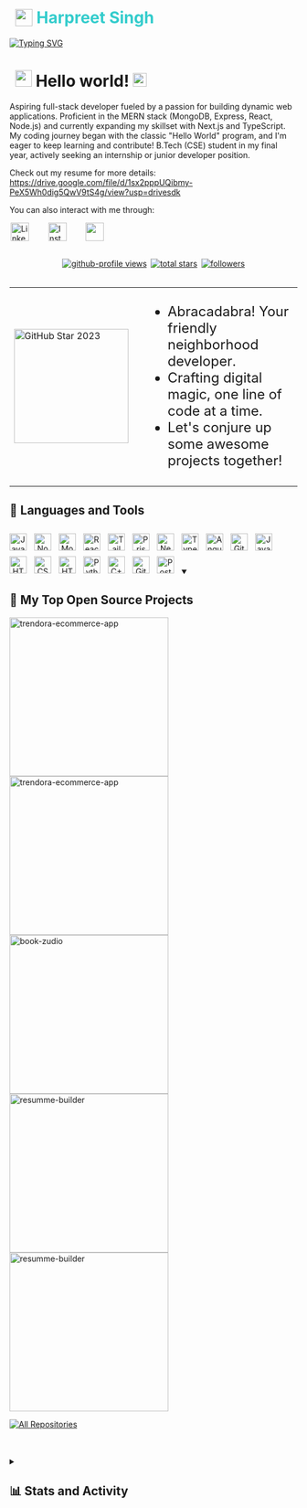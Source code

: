 

# <a href="https://github.com/HarpreetSingh792" style="padding-left:10px;color:#33CCCC;display:flex;align-items:center;gap:7px;text-decoration:none"><img src="https://i.imgur.com/cyLX0HE.png" width="30" /> Harpreet Singh</a>


<a href="https://git.io/typing-svg"><img src="https://readme-typing-svg.demolab.com?font=Fira%20Code&weight=700&size=30&pause=1000&color=FF0050&width=435&lines=MERN+STACK+DEVELOPER;ENTHUSIAST+ENIGNEER" alt="Typing SVG" /></a>


# <img style="padding-left:10px" src="https://i.imgur.com/WOp54wA.gif" width="29px" /> Hello world!&nbsp;<img src="https://i.imgur.com/A1m0FzX.gif" width="24px">

<p style="padding-left:10px">

Aspiring full-stack developer fueled by a passion for building dynamic web applications. Proficient in the MERN stack (MongoDB, Express, React, Node.js) and currently expanding my skillset with Next.js and TypeScript. My coding journey began with the classic "Hello World" program, and I'm eager to keep learning and contribute! B.Tech (CSE) student in my final year, actively seeking an internship or junior developer position.

Check out my resume for more details: https://drive.google.com/file/d/1sx2pppUQibmy-PeX5Wh0dig5QwV9tS4g/view?usp=drivesdk
</p>

You can also interact with me through:
<!-- Social icons section -->
 <p style="padding-left:2px;display:flex;flex-wrap:wrap;justify-content:start;align-items:center;gap:7px">
  <a href="https://www.linkedin.com/in/harpreet-singh-a3501a244/"><img width="32px" alt="LinkedIn" title="LinkedIn" src="https://i.imgur.com/vbwt1V4.png"/></a>
  &#8287;&#8287;&#8287;&#8287;&#8287;
  <a href="https://www.instagram.com/harpreetsingh71519/"><img width="32px" alt="Instagram" title="Instagram" src="https://i.imgur.com/1UUjata.png"/></a>
  &#8287;&#8287;&#8287;&#8287;&#8287;
  <a href="https://leetcode.com/u/HarpreetSingh792/" alt="LeetCode" title="LeetCode"><img width="32px" src="https://i.imgur.com/d7iGnfU.png"/></a>
  &#8287;&#8287;&#8287;&#8287;&#8287;

 </p>
 
 
<br/>
<div align="center">
<!-- Social badges section -->

<p align="center" style="margin:auto;width:fit-content;display:flex;flex-wrap:wrap; justify-content:start;align-items:center;gap:7px">
 
  <a href="https://komarev.com/ghpvc/?username=HarpreetSingh792&style=for-the-badge&color=FF0050">
    <img alt="github-profile views" title="YouTube views" src="https://komarev.com/ghpvc/?username=HarpreetSingh792&style=for-the-badge&color=FF0050"/></a> 
  <a href="https://github.com/HarpreetSingh792?tab=repositories&sort=stargazers">
    <img alt="total stars" title="Total stars on GitHub" src="https://custom-icon-badges.demolab.com/github/stars/HarpreetSingh792?color=CCCC00&labelColor=CBBF00&style=for-the-badge&logo=star&label=Stars&logoColor=white"/></a>
  <a href="https://github.com/HarpreetSingh792?tab=followers">
    <img alt="followers" title="Follow me on Github" src="https://custom-icon-badges.demolab.com/github/followers/HarpreetSingh792?color=236ad3&labelColor=1155ba&style=for-the-badge&logo=person-add&label=Follow&logoColor=white"/></a>

</p>

<br/>

<!-- GitHub Star link -->
<div align="left">
<table >
  <tr>
    <td>
      <a href="https://stars.github.com/profiles/harpreetsingh792/">
        <img width="200" src="https://imgur.com/A8MeoT7.png" alt="GitHub Star 2023" />
      </a>
    </td>
    <td style="font-size: 1.5rem; text-align: start; padding-left: 20px;">
      <ul>
        <li>Abracadabra! Your friendly neighborhood developer.</li>
        <li>Crafting digital magic, one line of code at a time.</li>
        <li>Let's conjure up some awesome projects together!</li>
      </ul>
    </td>
  </tr>
</table>
</div>


  

<h2 align="left">🧰 Languages and Tools</h2>
<img align="left" alt="JavaScript" width="30px" style="padding-right:10px;padding-top:10px;" src="https://cdn.jsdelivr.net/gh/devicons/devicon/icons/javascript/javascript-plain.svg" />
<img align="left" alt="NodeJS" width="30px" style="padding-right:10px;padding-top:10px;" src="https://cdn.jsdelivr.net/gh/devicons/devicon@latest/icons/nodejs/nodejs-plain-wordmark.svg" />        
<img align="left" alt="MongoDB" width="30px" style="padding-right:10px;padding-top:10px;" src="https://cdn.jsdelivr.net/gh/devicons/devicon@latest/icons/mongodb/mongodb-plain-wordmark.svg" />
<img align="left" alt="React" width="30px" style="padding-right:10px;padding-top:10px;" src="https://cdn.jsdelivr.net/gh/devicons/devicon/icons/react/react-original.svg" />
<img align="left" alt="TailwindCSS" width="30px" style="padding-right:10px;padding-top:10px;" src="https://cdn.jsdelivr.net/gh/devicons/devicon@latest/icons/tailwindcss/tailwindcss-original.svg" />
<img align="left" alt="Prisma" width="30px" style="padding-right:10px;padding-top:10px;"  src="https://cdn.jsdelivr.net/gh/devicons/devicon@latest/icons/prisma/prisma-original.svg" />
<img align="left" alt="NextJS" width="30px" style="padding-right:10px;padding-top:10px;" src="https://cdn.jsdelivr.net/gh/devicons/devicon@latest/icons/nextjs/nextjs-original.svg" />
<img align="left" alt="TypeScript" width="30px" style="padding-right:10px;padding-top:10px;" src="https://cdn.jsdelivr.net/gh/devicons/devicon/icons/typescript/typescript-plain.svg" />
<img align="left" alt="Angular" width="30px" style="padding-right:10px;padding-top:10px;" src="https://cdn.jsdelivr.net/gh/devicons/devicon/icons/angularjs/angularjs-plain.svg" />
<img align="left" alt="Git" width="30px" style="padding-right:10px;padding-top:10px;padding-top:10px;padding-top:10px;" src="https://cdn.jsdelivr.net/gh/devicons/devicon/icons/git/git-original.svg" />
<img align="left" alt="Java" width="30px" style="padding-right:10px;padding-top:10px;" src="https://cdn.jsdelivr.net/gh/devicons/devicon/icons/java/java-original.svg"/>
<img align="left" alt="HTML" width="30px" style="padding-right:10px;padding-top:10px;padding-top:10px;" src="https://cdn.jsdelivr.net/gh/devicons/devicon/icons/html5/html5-plain.svg" />
<img align="left" alt="CSS" width="30px" style="padding-right:10px;padding-top:10px;" src="https://cdn.jsdelivr.net/gh/devicons/devicon/icons/css3/css3-plain.svg" />
<img align="left" alt="HTML" width="30px" style="padding-right:10px;padding-top:10px;" src="https://cdn.jsdelivr.net/gh/devicons/devicon@latest/icons/sass/sass-original.svg" />
<img align="left" alt="Python" width="30px" style="padding-right:10px;padding-top:10px;" src="https://cdn.jsdelivr.net/gh/devicons/devicon/icons/python/python-plain.svg" />
<img align="left" alt="C++" width="30px" style="padding-right:10px;padding-top:10px;" src="https://cdn.jsdelivr.net/gh/devicons/devicon@latest/icons/cplusplus/cplusplus-original.svg"/>
<img align="left" alt="GitHub" width="30px" style="padding-right:10px;padding-top:10px;" src="https://cdn.jsdelivr.net/gh/devicons/devicon/icons/github/github-original.svg" />
<img  align="left" alt="Postman" width="30px" style="padding-right:10px;padding-top:10px;" src="https://cdn.jsdelivr.net/gh/devicons/devicon@latest/icons/postman/postman-original.svg" />
          
<br/>
<br/>
<br/>
<br/>


<details open align="left"> 
  <summary align="left"><h2 align="left">📘 My Top Open Source Projects</h2></summary>

  <div>
    <a href="https://github.com/HarpreetSingh792/Trendora-BackEnd"><img width="278" src="https://denvercoder1-github-readme-stats.vercel.app/api/pin/?username=HarpreetSingh792&repo=Trendora-BackEnd&theme=react&bg_color=1F222E&title_color=F85D7F&hide_border=true&icon_color=F8D866&show_icons=false%22" alt="trendora-ecommerce-app"></a>
 <a href="https://github.com/HarpreetSingh792/Trendora-FrontEnd"><img width="278" src="https://denvercoder1-github-readme-stats.vercel.app/api/pin/?username=HarpreetSingh792&repo=Trendora-FrontEnd&theme=react&bg_color=1F222E&title_color=F85D7F&hide_border=true&icon_color=F8D866&show_icons=false%22" alt="trendora-ecommerce-app"></a>
 <a href="https://github.com/HarpreetSingh792/Book_Zudio"><img width="278" src="https://denvercoder1-github-readme-stats.vercel.app/api/pin/?username=HarpreetSingh792&repo=Book_Zudio&theme=react&bg_color=1F222E&title_color=F85D7F&hide_border=true&icon_color=F8D866&show_icons=false%22" alt="book-zudio"></a>
 <a href="https://github.com/HarpreetSingh792/Resume-Builder"><img width="278" src="https://denvercoder1-github-readme-stats.vercel.app/api/pin/?username=HarpreetSingh792&repo=Resume-Builder&theme=react&bg_color=1F222E&title_color=F85D7F&hide_border=true&icon_color=F8D866&show_icons=false%22" alt="resumme-builder"></a>
 <a href="https://github.com/HarpreetSingh792/bookchef"><img width="278" src="https://denvercoder1-github-readme-stats.vercel.app/api/pin/?username=HarpreetSingh792&repo=bookchef&theme=react&bg_color=1F222E&title_color=F85D7F&hide_border=true&icon_color=F8D866&show_icons=false%22" alt="resumme-builder"></a>
  </div>

  <a href="https://github.com/HarpreetSingh792?tab=repositories&sort=stargazers"><img alt="All Repositories" title="All Repositories" src="https://custom-icon-badges.demolab.com/badge/-Click%20Here%20For%20All%20My%20Repos-1F222E?style=for-the-badge&logoColor=white&logo=repo"/></a>
</details>

<br/>
<br/>

<details align="left"> 
  <summary align="left"><h2  align="left">📊 Stats and Activity</h2></summary>



  <h3>💻 GitHub Profile Stats</h3>

  <!-- https://github.com/anuraghazra/github-readme-stats -->
  
 <a href="https://git.io/streak-stats"><img src="https://streak-stats.demolab.com?user=HarpreetSingh792&theme=monokai-metallian&hide_border=true&fire=FF005A&ring=FF005A&sideLabels=FFFFFF&currStreakLabel=FFFFFF&currStreakNum=FFFFFF&sideNums=FFFFFF" alt="GitHub Streak" height="192px" /></a>

  <a href="https://github.com/anuraghazra/github-readme-stats"><img alt="Harpreet's Top Languages" src="https://github-readme-stats.vercel.app/api/top-langs?username=harpreetsingh792&show_icons=true&locale=en&layout=compact&theme=react&hide_border=true&bg_color=1F222E&title_color=F85D7F&icon_color=F8D866&hide=Jupyter%20Notebook,Roff" height="192px"/></a>
  <br/>

  <b>Note:</b> Top languages is only a metric of the languages my public code consists of and doesn't reflect experience or skill level.
  
  <!-- https://github.com/ashutosh00710/github-readme-activity-graph -->

  <a href="https://github.com/ashutosh00710/github-readme-activity-graph"><img alt="DenverCoder1's Activity Graph" src="https://github-readme-activity-graph.vercel.app/graph/?username=HarpreetSingh792&bg_color=1F222E&color=F8D866&line=F85D7F&point=FFFFFF&hide_border=true" /></a>

</details>
